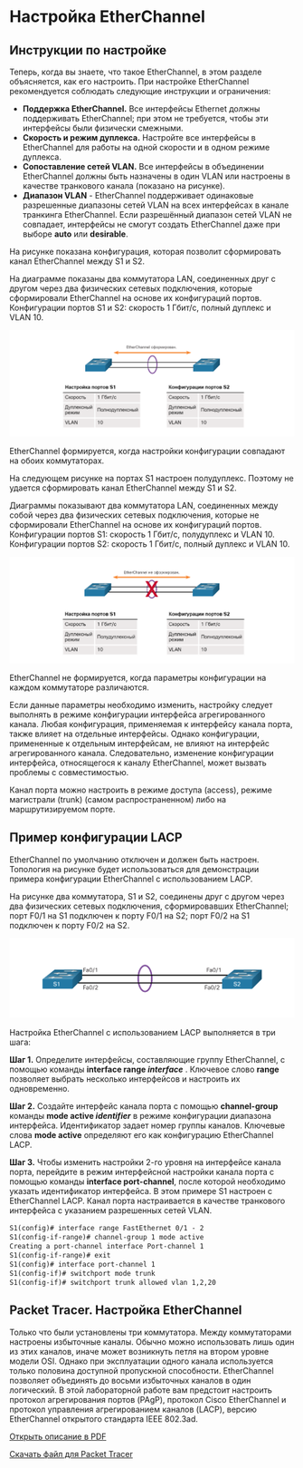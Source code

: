 # Настройка EtherChannel

<!-- 6.2.1 -->

## Инструкции по настройке

Теперь, когда вы знаете, что такое EtherChannel, в этом разделе объясняется, как его настроить. При настройке EtherChannel рекомендуется соблюдать следующие инструкции и ограничения:

- **Поддержка EtherChannel.** Все интерфейсы Ethernet должны поддерживать EtherChannel; при этом не требуется, чтобы эти интерфейсы были физически смежными.
- **Скорость и режим дуплекса.** Настройте все интерфейсы в EtherChannel для работы на одной скорости и в одном режиме дуплекса.
- **Сопоставление сетей VLAN.** Все интерфейсы в объединении EtherChannel должны быть назначены в один VLAN или настроены в качестве транкового канала (показано на рисунке).
- **Диапазон VLAN** - EtherChannel поддерживает одинаковые разрешенные диапазоны сетей VLAN на всех интерфейсах в канале транкинга EtherChannel. Если разрешённый диапазон сетей VLAN не совпадает, интерфейсы не смогут создать EtherChannel даже при выборе **auto** или **desirable**.

На рисунке показана конфигурация, которая позволит сформировать канал EtherChannel между S1 и S2.

На диаграмме показаны два коммутатора LAN, соединенных друг с другом через два физических сетевых подключения, которые сформировали EtherChannel на основе их конфигураций портов. Конфигурации портов S1 и S2: скорость 1 Гбит/с, полный дуплекс и VLAN 10.

![](./assets/6.2.1-1.PNG)
<!-- /courses/srwe-dl/af9ece94-34fe-11eb-b1b2-9b1b0c1f7e0d/afb64e36-34fe-11eb-b1b2-9b1b0c1f7e0d/assets/c9e6a662-1c27-11ea-af09-3b2e6521927c.svg -->

EtherChannel формируется, когда настройки конфигурации совпадают на обоих коммутаторах.

На следующем рисунке на портах S1 настроен полудуплекс. Поэтому не удается сформировать канал EtherChannel между S1 и S2.

Диаграммы показывают два коммутатора LAN, соединенных между собой через два физических сетевых подключения, которые не сформировали EtherChannel на основе их конфигураций портов. Конфигурации портов S1: скорость 1 Гбит/с, полудуплекс и VLAN 10. Конфигурации портов S2: скорость 1 Гбит/с, полный дуплекс и VLAN 10.

![](./assets/6.2.1-2.PNG)
<!-- /courses/srwe-dl/af9ece94-34fe-11eb-b1b2-9b1b0c1f7e0d/afb64e36-34fe-11eb-b1b2-9b1b0c1f7e0d/assets/c9e6a662-1c27-11ea-af09-3b2e6521927c.svg -->

EtherChannel не формируется, когда параметры конфигурации на каждом коммутаторе различаются.

Если данные параметры необходимо изменить, настройку следует выполнять в режиме конфигурации интерфейса агрегированного канала. Любая конфигурация, применяемая к интерфейсу канала порта, также влияет на отдельные интерфейсы. Однако конфигурации, примененные к отдельным интерфейсам, не влияют на интерфейс агрегированного канала. Следовательно, изменение конфигурации интерфейса, относящегося к каналу EtherChannel, может вызвать проблемы с совместимостью.

Канал порта можно настроить в режиме доступа (access), режиме магистрали (trunk) (самом распространенном) либо на маршрутизируемом порте.

<!-- 6.2.2 -->
## Пример конфигурации LACP

EtherChannel по умолчанию отключен и должен быть настроен. Топология на рисунке будет использоваться для демонстрации примера конфигурации EtherChannel с использованием LACP.

На рисунке два коммутатора, S1 и S2, соединены друг с другом через два физических сетевых подключения, сформировавших EtherChannel; порт F0/1 на S1 подключен к порту F0/1 на S2; порт F0/2 на S1 подключен к порту F0/2 на S2.

![](./assets/6.2.2.PNG)
<!-- /courses/srwe-dl/af9ece94-34fe-11eb-b1b2-9b1b0c1f7e0d/afb64e36-34fe-11eb-b1b2-9b1b0c1f7e0d/assets/c9e6a662-1c27-11ea-af09-3b2e6521927c.svg -->

Настройка EtherChannel с использованием LACP выполняется в три шага:

**Шаг 1.** Определите интерфейсы, составляющие группу EtherChannel, с помощью команды **interface range *interface*** . Ключевое слово **range** позволяет выбрать несколько интерфейсов и настроить их одновременно.

**Шаг 2.** Создайте интерфейс канала порта с помощью **channel-group** команды **mode active *identifier*** в режиме конфигурации диапазона интерфейса. Идентификатор задает номер группы каналов. Ключевые слова **mode active** определяют его как конфигурацию EtherChannel LACP.

**Шаг 3.** Чтобы изменить настройки 2-го уровня на интерфейсе канала порта, перейдите в режим интерфейсной настройки канала порта с помощью команды **interface port-channel**, после которой необходимо указать идентификатор интерфейса. В этом примере S1 настроен с EtherChannel LACP. Канал порта настраивается в качестве транкового интерфейса с указанием разрешенных сетей VLAN.

<pre><code>S1(config)# interface range FastEthernet 0/1 - 2
S1(config-if-range)# channel-group 1 mode active
Creating a port-channel interface Port-channel 1
S1(config-if-range)# exit
S1(config)# interface port-channel 1
S1(config-if)# switchport mode trunk
S1(config-if)# switchport trunk allowed vlan 1,2,20
</code></pre>

<!-- 6.2.3 проверка синтаксиса - настройка EtherChannel - lab-->

<!-- 6.2.4 -->
## Packet Tracer. Настройка EtherChannel

Только что были установлены три коммутатора. Между коммутаторами настроены избыточные каналы. Обычно можно использовать лишь один из этих каналов, иначе может возникнуть петля на втором уровне модели OSI. Однако при эксплуатации одного канала используется только половина доступной пропускной способности. EtherChannel позволяет объединять до восьми избыточных каналов в один логический. В этой лабораторной работе вам предстоит настроить протокол агрегирования портов (PAgP), протокол Cisco EtherChannel и протокол управления агрегированием каналов (LACP), версию EtherChannel открытого стандарта IEEE 802.3ad.

[Открыть описание в PDF](./assets/6.2.4-packet-tracer---configure-etherchannel_ru-RU.pdf)

[Скачать файл для Packet Tracer](./assets/6.2.4-packet-tracer---configure-etherchannel_ru-RU.pka)

